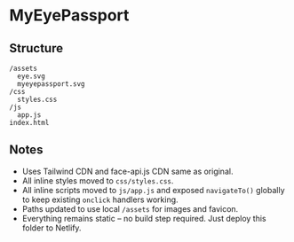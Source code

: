 
# MyEyePassport 

## Structure
```
/assets
  eye.svg
  myeyepassport.svg
/css
  styles.css
/js
  app.js
index.html
```

## Notes
- Uses Tailwind CDN and face-api.js CDN same as original.
- All inline styles moved to `css/styles.css`.
- All inline scripts moved to `js/app.js` and exposed `navigateTo()` globally to keep existing `onclick` handlers working.
- Paths updated to use local `/assets` for images and favicon.
- Everything remains static – no build step required. Just deploy this folder to Netlify.
